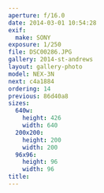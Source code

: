 ```yaml
---
aperture: f/16.0
date: 2014-03-01 10:54:28
exif:
  make: SONY
exposure: 1/250
file: DSC00286.JPG
gallery: 2014-st-andrews
layout: gallery-photo
model: NEX-3N
next: c4a1884
ordering: 14
previous: 86d40a8
sizes:
  640w:
    height: 426
    width: 640
  200x200:
    height: 200
    width: 200
  96x96:
    height: 96
    width: 96
title: 
---
```

